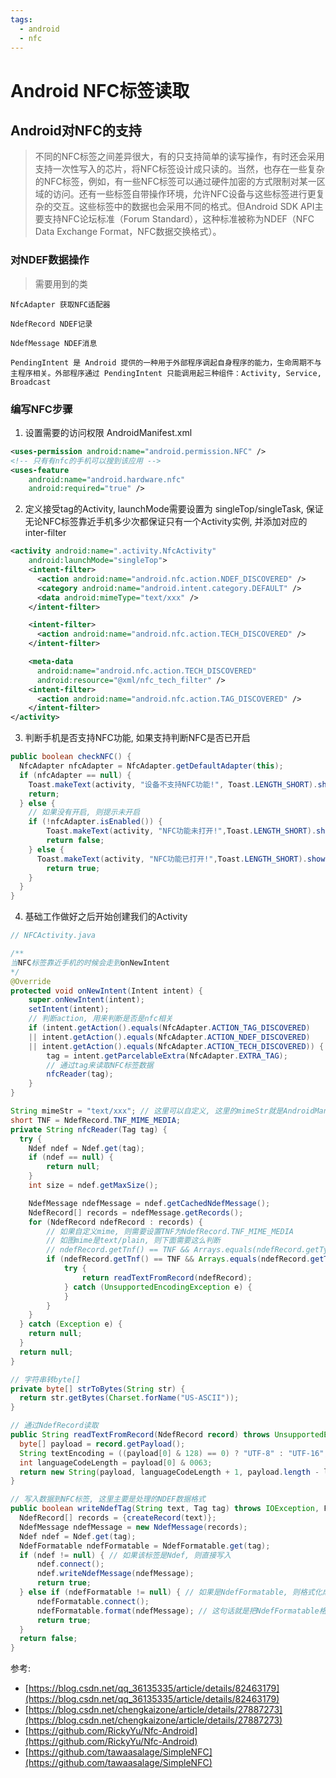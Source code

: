 ```yaml
---
tags:
  - android
  - nfc
---
```


# Android NFC标签读取

## Android对NFC的支持

> 不同的NFC标签之间差异很大，有的只支持简单的读写操作，有时还会采用支持一次性写入的芯片，将NFC标签设计成只读的。当然，也存在一些复杂的NFC标签，例如，有一些NFC标签可以通过硬件加密的方式限制对某一区域的访问。还有一些标签自带操作环境，允许NFC设备与这些标签进行更复杂的交互。这些标签中的数据也会采用不同的格式。但Android SDK API主要支持NFC论坛标准（Forum Standard），这种标准被称为NDEF（NFC Data Exchange Format，NFC数据交换格式）。

### 对NDEF数据操作

> 需要用到的类

```
NfcAdapter 获取NFC适配器

NdefRecord NDEF记录

NdefMessage NDEF消息

PendingIntent 是 Android 提供的一种用于外部程序调起自身程序的能力，生命周期不与主程序相关。外部程序通过 PendingIntent 只能调用起三种组件：Activity, Service, Broadcast
```

### 编写NFC步骤

1. 设置需要的访问权限 AndroidManifest.xml

```xml
<uses-permission android:name="android.permission.NFC" />
<!-- 只有有nfc的手机可以搜到该应用 -->
<uses-feature
    android:name="android.hardware.nfc"
    android:required="true" />
```

2. 定义接受tag的Activity, launchMode需要设置为 singleTop/singleTask, 保证无论NFC标签靠近手机多少次都保证只有一个Activity实例, 并添加对应的inter-filter

```xml
<activity android:name=".activity.NfcActivity"
    android:launchMode="singleTop">
    <intent-filter>
      <action android:name="android.nfc.action.NDEF_DISCOVERED" />
      <category android:name="android.intent.category.DEFAULT" />
      <data android:mimeType="text/xxx" />
    </intent-filter>

    <intent-filter>
      <action android:name="android.nfc.action.TECH_DISCOVERED" />
    </intent-filter>

    <meta-data
      android:name="android.nfc.action.TECH_DISCOVERED"
      android:resource="@xml/nfc_tech_filter" />
    <intent-filter>
      <action android:name="android.nfc.action.TAG_DISCOVERED" />
    </intent-filter>
</activity>
```

3. 判断手机是否支持NFC功能, 如果支持判断NFC是否已开启

```java
public boolean checkNFC() {
  NfcAdapter nfcAdapter = NfcAdapter.getDefaultAdapter(this);
  if (nfcAdapter == null) {
    Toast.makeText(activity, "设备不支持NFC功能!", Toast.LENGTH_SHORT).show();
    return;
  } else {
    // 如果没有开启, 则提示未开启
    if (!nfcAdapter.isEnabled()) {
        Toast.makeText(activity, "NFC功能未打开!",Toast.LENGTH_SHORT).show();
        return false;
    } else {
      Toast.makeText(activity, "NFC功能已打开!",Toast.LENGTH_SHORT).show();
        return true;
    }
  }
}
```

4. 基础工作做好之后开始创建我们的Activity

```java
// NFCActivity.java

/**
当NFC标签靠近手机的时候会走到onNewIntent
*/
@Override
protected void onNewIntent(Intent intent) {
    super.onNewIntent(intent);
    setIntent(intent);
    // 判断action, 用来判断是否是nfc相关
    if (intent.getAction().equals(NfcAdapter.ACTION_TAG_DISCOVERED)
    || intent.getAction().equals(NfcAdapter.ACTION_NDEF_DISCOVERED)
    || intent.getAction().equals(NfcAdapter.ACTION_TECH_DISCOVERED)) {
        tag = intent.getParcelableExtra(NfcAdapter.EXTRA_TAG);
        // 通过tag来读取NFC标签数据
        nfcReader(tag);
    }
}

String mimeStr = "text/xxx"; // 这里可以自定义, 这里的mimeStr就是AndroidManifest.xml文件中的<data android:mimeType="text/xxx" />
short TNF = NdefRecord.TNF_MIME_MEDIA;
private String nfcReader(Tag tag) {
  try {
    Ndef ndef = Ndef.get(tag);
    if (ndef == null) {
        return null;
    }
    int size = ndef.getMaxSize();

    NdefMessage ndefMessage = ndef.getCachedNdefMessage();
    NdefRecord[] records = ndefMessage.getRecords();
    for (NdefRecord ndefRecord : records) {
        // 如果自定义mime, 则需要设置TNF为NdefRecord.TNF_MIME_MEDIA
        // 如图mime是text/plain, 则下面需要这么判断
        // ndefRecord.getTnf() == TNF && Arrays.equals(ndefRecord.getType(), NdefRecord.RTD_TEXT)
        if (ndefRecord.getTnf() == TNF && Arrays.equals(ndefRecord.getType(), strToBytes(mimeStr))) {
            try {
                return readTextFromRecord(ndefRecord);
            } catch (UnsupportedEncodingException e) {
            }
        }
    }
  } catch (Exception e) {
    return null;
  }
  return null;
}

// 字符串转byte[]
private byte[] strToBytes(String str) {
  return str.getBytes(Charset.forName("US-ASCII"));
}

// 通过NdefRecord读取
public String readTextFromRecord(NdefRecord record) throws UnsupportedEncodingException {
  byte[] payload = record.getPayload();
  String textEncoding = ((payload[0] & 128) == 0) ? "UTF-8" : "UTF-16";
  int languageCodeLength = payload[0] & 0063;
  return new String(payload, languageCodeLength + 1, payload.length - languageCodeLength - 1, textEncoding);
}

// 写入数据到NFC标签, 这里主要是处理的NDEF数据格式
public boolean writeNdefTag(String text, Tag tag) throws IOException, FormatException {
  NdefRecord[] records = {createRecord(text)};
  NdefMessage ndefMessage = new NdefMessage(records);
  Ndef ndef = Ndef.get(tag);
  NdefFormatable ndefFormatable = NdefFormatable.get(tag);
  if (ndef != null) { // 如果该标签是Ndef, 则直接写入
      ndef.connect();
      ndef.writeNdefMessage(ndefMessage);
      return true;
  } else if (ndefFormatable != null) { // 如果是NdefFormatable, 则格式化成Ndef格式, 然后写入tag
      ndefFormatable.connect();
      ndefFormatable.format(ndefMessage); // 这句话就是把NdefFormatable格式化成Ndef
      return true;
  }
  return false;
}
```

参考:

- [https://blog.csdn.net/qq_36135335/article/details/82463179](https://blog.csdn.net/qq_36135335/article/details/82463179)
- [https://blog.csdn.net/chengkaizone/article/details/27887273](https://blog.csdn.net/chengkaizone/article/details/27887273)
- [https://github.com/RickyYu/Nfc-Android](https://github.com/RickyYu/Nfc-Android)
- [https://github.com/tawaasalage/SimpleNFC](https://github.com/tawaasalage/SimpleNFC)


